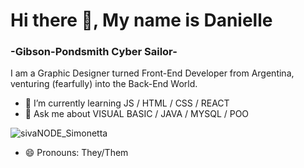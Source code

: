 # Hi there 👋, My name is Danielle
### -Gibson-Pondsmith Cyber Sailor-

I am a Graphic Designer turned Front-End Developer from Argentina, venturing (fearfully) into the Back-End World.

- 🌱 I’m currently learning JS / HTML / CSS / REACT 
- 💬 Ask me about VISUAL BASIC / JAVA / MYSQL / POO 


![sivaNODE_Simonetta](https://github.com/SIVAnode/SIVAnode/assets/141650837/e94afe4d-30ba-495e-91dd-39efb17a4581)

- 😄 Pronouns: They/Them
<!--
**SIVAnode/SIVAnode** is a ✨ _special_ ✨ repository because its `README.md` (this file) appears on your GitHub profile.

Here are some ideas to get you started:

- 🔭 I’m currently working on ...
- 🌱 I’m currently learning ...
- 👯 I’m looking to collaborate on ...
- 🤔 I’m looking for help with ...
- 💬 Ask me about ...
- 📫 How to reach me: ...
- 😄 Pronouns: ...
- ⚡ Fun fact: ...
-->
